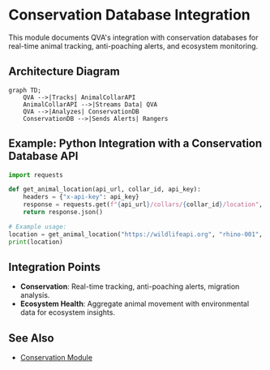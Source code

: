 # Conservation Database Integration

This module documents QVA's integration with conservation databases for real-time animal tracking, anti-poaching alerts, and ecosystem monitoring.

## Architecture Diagram
```mermaid
graph TD;
    QVA -->|Tracks| AnimalCollarAPI
    AnimalCollarAPI -->|Streams Data| QVA
    QVA -->|Analyzes| ConservationDB
    ConservationDB -->|Sends Alerts| Rangers
```

## Example: Python Integration with a Conservation Database API
```python
import requests

def get_animal_location(api_url, collar_id, api_key):
    headers = {"x-api-key": api_key}
    response = requests.get(f"{api_url}/collars/{collar_id}/location", headers=headers)
    return response.json()

# Example usage:
location = get_animal_location("https://wildlifeapi.org", "rhino-001", "YOUR_API_KEY")
print(location)
```

## Integration Points
- **Conservation**: Real-time tracking, anti-poaching alerts, migration analysis.
- **Ecosystem Health**: Aggregate animal movement with environmental data for ecosystem insights.

## See Also
- [Conservation Module](conservation.md)
